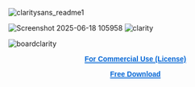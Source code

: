 

![claritysans_readme1](https://github.com/user-attachments/assets/71f95f12-169f-4d4e-9a21-7de80761091c)


![Screenshot 2025-06-18 105958](https://github.com/user-attachments/assets/ba4d91a8-489b-4cc0-a262-5eefbb1eb936)
![clarity](https://github.com/user-attachments/assets/9f751f8e-2ccd-4ceb-96af-1cf5ed71b704)


![boardclarity](https://github.com/user-attachments/assets/ebbef314-f950-4f9e-a210-e91d3982cafe)

<p align="center">
  <a href="https://readyui.gumroad.com/l/bqegms" 
     style="text-decoration-line: underline; 
            text-decoration-style: double; 
            text-decoration-color: #0366d6; 
            color: #0366d6;
            font-weight: 600;
            font-family: Arial, sans-serif;">
    For Commercial Use (License)
  </a>
</p><p align="center">
  <a href="https://mega.nz/folder/a8dylBaB#aLfJ16z5jaeQs9sEhPkLHQ" 
     style="text-decoration-line: underline; 
            text-decoration-style: double; 
            text-decoration-color: #0366d6; 
            color: #0366d6;
            font-weight: 600;
            font-family: Arial, sans-serif;">
    Free Download
  </a>
</p>
